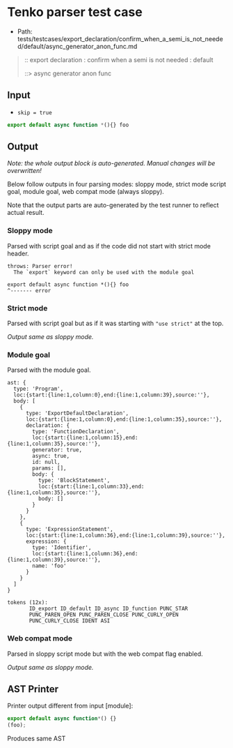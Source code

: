 # Tenko parser test case

- Path: tests/testcases/export_declaration/confirm_when_a_semi_is_not_needed/default/async_generator_anon_func.md

> :: export declaration : confirm when a semi is not needed : default
>
> ::> async generator anon func

## Input

- `skip = true`

`````js
export default async function *(){} foo
`````

## Output

_Note: the whole output block is auto-generated. Manual changes will be overwritten!_

Below follow outputs in four parsing modes: sloppy mode, strict mode script goal, module goal, web compat mode (always sloppy).

Note that the output parts are auto-generated by the test runner to reflect actual result.

### Sloppy mode

Parsed with script goal and as if the code did not start with strict mode header.

`````
throws: Parser error!
  The `export` keyword can only be used with the module goal

export default async function *(){} foo
^------- error
`````

### Strict mode

Parsed with script goal but as if it was starting with `"use strict"` at the top.

_Output same as sloppy mode._

### Module goal

Parsed with the module goal.

`````
ast: {
  type: 'Program',
  loc:{start:{line:1,column:0},end:{line:1,column:39},source:''},
  body: [
    {
      type: 'ExportDefaultDeclaration',
      loc:{start:{line:1,column:0},end:{line:1,column:35},source:''},
      declaration: {
        type: 'FunctionDeclaration',
        loc:{start:{line:1,column:15},end:{line:1,column:35},source:''},
        generator: true,
        async: true,
        id: null,
        params: [],
        body: {
          type: 'BlockStatement',
          loc:{start:{line:1,column:33},end:{line:1,column:35},source:''},
          body: []
        }
      }
    },
    {
      type: 'ExpressionStatement',
      loc:{start:{line:1,column:36},end:{line:1,column:39},source:''},
      expression: {
        type: 'Identifier',
        loc:{start:{line:1,column:36},end:{line:1,column:39},source:''},
        name: 'foo'
      }
    }
  ]
}

tokens (12x):
       ID_export ID_default ID_async ID_function PUNC_STAR
       PUNC_PAREN_OPEN PUNC_PAREN_CLOSE PUNC_CURLY_OPEN
       PUNC_CURLY_CLOSE IDENT ASI
`````


### Web compat mode

Parsed in sloppy script mode but with the web compat flag enabled.

_Output same as sloppy mode._

## AST Printer

Printer output different from input [module]:

````js
export default async function*() {}
(foo);
````

Produces same AST
